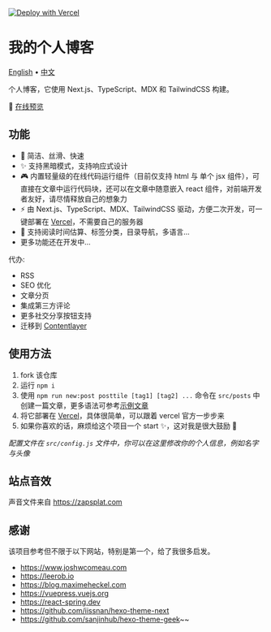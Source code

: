 [![Deploy with Vercel](https://vercel.com/button)](https://vercel.com/new/clone?repository-url=https%3A%2F%2Fgithub.com%2Fimzxj%2Fnext-)

# 我的个人博客

[English](./README.md) • [中文](./README.zh-CN.md)

个人博客，它使用 Next.js、TypeScript、MDX 和 TailwindCSS 构建。

👀 [在线预览](https://xiaojun.im/)

## 功能

- 🎨 简洁、丝滑、快速
- ✨ 支持黑暗模式，支持响应式设计
- 🎮 内置轻量级的在线代码运行组件（目前仅支持 html 与 单个 jsx 组件），可直接在文章中运行代码块，还可以在文章中随意嵌入 react 组件，对前端开发者友好，请尽情释放自己的想象力
- ⚡️ 由 Next.js、TypeScript、MDX、TailwindCSS 驱动，方便二次开发，可一键部署在 [Vercel](https://vercel.com)，不需要自己的服务器
- 🧩 支持阅读时间估算、标签分类，目录导航，多语言...
- 更多功能还在开发中...

代办:

- RSS
- SEO 优化
- 文章分页
- 集成第三方评论
- 更多社交分享按钮支持
- 迁移到 [Contentlayer](https://github.com/contentlayerdev/contentlayer)

## 使用方法

1. fork 该仓库
2. 运行 `npm i`
3. 使用 `npm run new:post posttile [tag1] [tag2] ...` 命令在 `src/posts` 中创建一篇文章，更多语法可参考[示例文章](https://www.xiaojun.im/posts/2022-08-05-mdx-test)
4. 将它部署在 [Vercel](https://vercel.com)，具体很简单，可以跟着 vercel 官方一步步来
5. 如果你喜欢的话，麻烦给这个项目一个 start ✨，这对我是很大鼓励 🙏

_配置文件在 `src/config.js` 文件中，你可以在这里修改你的个人信息，例如名字与头像_

## 站点音效

声音文件来自 https://zapsplat.com

## 感谢

该项目参考但不限于以下网站，特别是第一个，给了我很多启发。

- https://www.joshwcomeau.com
- https://leerob.io
- https://blog.maximeheckel.com
- https://vuepress.vuejs.org
- https://react-spring.dev
- https://github.com/iissnan/hexo-theme-next
- https://github.com/sanjinhub/hexo-theme-geek~~
